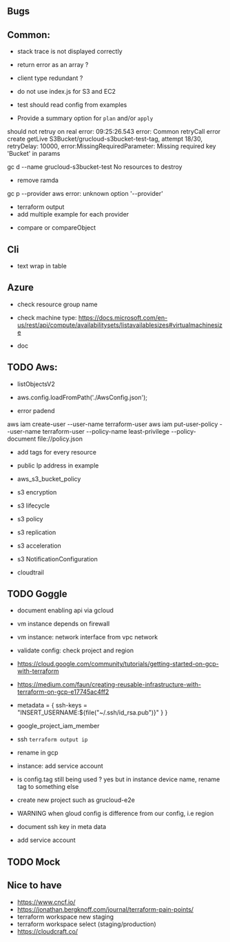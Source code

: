 ## Bugs

## Common:

- stack trace is not displayed correctly

- return error as an array ?
- client type redundant ?
- do not use index.js for S3 and EC2
- test should read config from examples

- Provide a summary option for `plan` and/or `apply`

should not retruy on real error: 09:25:26.543 error: Common retryCall error create getLive S3Bucket/grucloud-s3bucket-test-tag, attempt 18/30, retryDelay: 10000, error:MissingRequiredParameter: Missing required key 'Bucket' in params

gc d --name grucloud-s3bucket-test
No resources to destroy

- remove ramda

gc p --provider aws
error: unknown option '--provider'

- terraform output
- add multiple example for each provider

* compare or compareObject

## Cli

- text wrap in table

## Azure

- check resource group name
- check machine type: https://docs.microsoft.com/en-us/rest/api/compute/availabilitysets/listavailablesizes#virtualmachinesize

- doc

## TODO Aws:

- listObjectsV2
- aws.config.loadFromPath('./AwsConfig.json');

- error padend

aws iam create-user --user-name terraform-user
aws iam put-user-policy --user-name terraform-user --policy-name least-privilege --policy-document file://policy.json

- add tags for every resource
- public Ip address in example

- aws_s3_bucket_policy
- s3 encryption
- s3 lifecycle
- s3 policy
- s3 replication
- s3 acceleration
- s3 NotificationConfiguration

* cloudtrail

## TODO Goggle

- document enabling api via gcloud
- vm instance depends on firewall
- vm instance: network interface from vpc network
- validate config: check project and region

- https://cloud.google.com/community/tutorials/getting-started-on-gcp-with-terraform
- https://medium.com/faun/creating-reusable-infrastructure-with-terraform-on-gcp-e17745ac4ff2

- metadata = {
  ssh-keys = "INSERT_USERNAME:\${file("~/.ssh/id_rsa.pub")}"
  }
  }
- google_project_iam_member

- ssh `terraform output ip`
- rename in gcp
- instance: add service account
- is config.tag still being used ? yes but in instance device name, rename tag to something else
- create new project such as grucloud-e2e
- WARNING when gloud config is difference from our config, i.e region
- document ssh key in meta data
- add service account

## TODO Mock

## Nice to have

- https://www.cncf.io/
- https://jonathan.bergknoff.com/journal/terraform-pain-points/
- terraform workspace new staging
- terraform workspace select (staging/production)
- https://cloudcraft.co/

